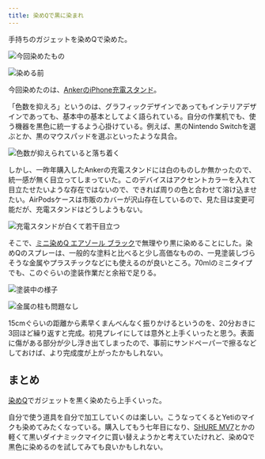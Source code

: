 ```yaml
---
title: 染めQで黒に染まれ
---
```

手持ちのガジェットを染めQで染めた。

![](https://lh3.googleusercontent.com/docs/ADP-6oEdmY8BaegEBVnjK0BQSqEh36U-nkFLhMQZ8qFcnQ2hHkWcwh3o2ZyaF7U1nQOU3v316Mem-hEz7UfZh2vffpX9w0CDAxnYbNTMha3cfgdFYD3gqkHo5JuoPEuXo9KN0Q17VEwxlq13ZGpNOwhwvezGsqBHT6ruJGJ3j4Y5JUZcD3NBtd-NS8pSYe0rQCHLnb-mA9DkgxyO-pcbUvI4CRxd8Fc-8KyW79Y3uVYrvqbBQoQNppDbTfH9_ZZl0eh_VuLVw7uPyI5dHsLj3-pdqCKsM_4fGKqbTCEKjnftaP4nnlRHUISRuCW8xtfyw4qSpbWwd5qZUvRIfRDzMFt8KHNvz5wbpmkDTqsktTeoawtY__oTAfnA9PEqF2KslgnSIcPpm7Nonk3MWbL-deoMv03PkB0PsRthkaczki-y0ZktbzECC4M9CrQp_bEPyJbjrZHg7CIVV6_Srh3fr2TYvAfHCsT-xJ3B4J5cdm9lHuKckVzic0i4-a3_A7o6AAewJHXMkTQQOmRfDrtjXmoiB48WzfboSTuEQ9zA99fhH6EfTnBqjp9FPs91TwkBikLilrNbPMOmaHwynk9LufQxSY9yKNwfYJQLw942QcVK4PFTLzK_EtqueNQjYaxleaXIK2zzdM9XEKlRLbNeN7KIF3RPrkOk7jAcMznTTy4a2RqgBa_T8Qqp6-pIaakk4qSIuxTDzp9cGbI8t6pxbzHmvtweML1AYzRQZDz3lVc4x6pqeOzyc4opBGnI-J0c-InipIC4swcXamNfoAoxlVdj5doOlMY1WxUIAQRPfGWn5XB0phCG7sLeZjmvg8AW0Pto_w5z3n3L3VbI_Kzs-sTxJgqRBbNFMPZ1zp79jzGoqXvDmAu7oMy0tXzCa1cRamz5XaWHTyRZ5nP854q5l4dMGT35DLo_nTxRWUD3E4VQn_1lUEUmb9XmTBhZYWfTeXwWfsuegnckP--1Sck6_OoWjAHgZgg1BViPxv4y_xk6lvm9k3a96TC31LAy0MtbXxsF4XgNXEgYRbh2UISgu-dEPsPMApwayvsSNH4zMSgyDqU79bBA1Yk59eKoiK0ByvRvyGJeQhVLsZefHi4hRPbJcF_p3DbJfZg4LrAesptwLB3I9CcKuVf4MjOjSvnkc6nX-I73XS4PhBFa9sjAN3-iOoeIxG6FKzzKXh4O01Tf1swqg7Uf9f_pjMIZTfyQcJsxA26ip_ttjkcvopbOWFBWSQsub7_N9Vj7ludfIqtBWvyI9_eL "今回染めたもの")

![](https://lh3.googleusercontent.com/docs/ADP-6oEgdIWBO1WN-Lm0r4gl0vaQ-bxI03FkTVb-blfh0xSK97RsUCYPSc1a0kvsm7Spk4L6vAAjwfPYzT5EntHxMrqJW2c_I1-vwbnpdc3UzSAbaLizXztjlsrR57_BWpFkh4F8zF4dKrTQgf9fE4c1hSnCkiDtfh0kRbKaQuZwyTDU2vrBqZF8N3_3YX02hqo70M9TAOHU9AEb9UScvNDJZ9ZjXTNsSx0ssTcfl1CILqajZBTJ8KlgNQew5NWVrSxCtan-sy_gUuMS2hLBbU6qZqYXLF2W4c3eEGWDhKY3FVpBeSrfCrgZzBDDLzlU5ACrE0HW-x95P-q-6hd4azAQllvmTTrze1HRMJ3EXhSnbHbTiE8smSxyIe_grVPwGzX9neNSF9b3JoIZ94ThpjRm7eYKvsRawjL2ga8v78R_SpywgQeNCmQuL_De3PztT7_zG4h5I8A-uvLx-ayymOIVD9fa3I7fkcX6qlOUN5Sx3ZFwF6cxweWCCIUbRgrrS2nTCl11Tc1J9DSc62g4q3Li7i9bKU7p_cJX0J_0hc5A03UQVLb8La2lzNthBApGJW2lOVpYRUCGyqsP2QSoaWDKBzODhBDH0v_8WSx-gNBj9fMycrTf8C5q4qPLYPjRWQ_QsDT09yLsXsWnFnP76aC7_GYzEjt0hjETq5c5ay1YzcwihNLl9NIwssnqpe7njpsWvC077qtxnuR_mRirxQYtki0DwvQDanikTP5mefx_fE-jGz5Z3sq_QLUFSdRe2m9Lv26Lb9csw25PAwCLI3IptHYWFVEwdFVMau7A5UjLolR36Mo0A_X1tJXZMVvL116CzczZEnM6p0Qb5X97H8l0pMgXadNCmCOwkEIy-Zr4TRRB2C8vr7zld8hZ8SJEZL-Mdfm4f6aSvJpPY3V8vW9pYW2V2RCTPUl8VYINRaReJkP79fXvJwENKD6051fqtWJSg9epmuFDgjfaaD2xnbV9w01xGZGxtNOky83YNUwteOyu-_1uVoCxPzHe-UiKp_eXDWhI7r9yqEeEpGcghMhnyyCqJ5Y1gGJHjGdtlo-Hr-8y9YsSdN-kxeFTxUZoWkx8U0XvJTj8loPhTNdxwhhJr8gc9Im-w2w1tAiHyaZ56ZvJqTyTlq_2klFGsVkDqBgycDlAgOYj-wKQrTVAZ5kCHzQLkcWlBv-f_G7HetDuxzv5uYLp-ucJgo5M2UAaSZ3P6e1jCtAu_6AMqtC3l3za6G0xv-tZcUCxFCSDEIYHrwEaSYCf "染める前")

今回染めたのは、[AnkerのiPhone充電スタンド](https://r7kamura.com/articles/2021-09-06-anker-iphone-stand)。

「色数を抑えろ」というのは、グラフィックデザインであってもインテリアデザインであっても、基本中の基本としてよく語られている。自分の作業机でも、使う機器を黒色に統一するよう心掛けている。例えば、黒のNintendo Switchを選ぶとか、黒のマウスパッドを選ぶといったような具合。

![](https://lh3.googleusercontent.com/docs/ADP-6oHY1L35IcuCGLjA7mMNrIjlNOWYo78_YFglDOPRIZl-VVdcmaRMvl0fpcv4qA3KSJKmw2qIH4uRZTZURIYq39lZ9B9WWbCyfw1kplxP5Rmar3NzSv3YPnxDpMBEDB5jpyv-dPa4WrmRehgDndI89DMS-mdYPpLjrzHKMPRa9w6yHBooZ6A2BoYXRCOQuhiO1VMUQ9aUdFMkcL2dU_jgXvoY_b7mqAFAyGlKj6JVlwZFcw-m0_F69RnKwftPYSVp02KbE3Cej8k60V-KZht01VpnP4p0qrSzileGhtCIIG0-zZHCNMqB9UASfrl1ksKElRXPftxtdKURQl6K455qHLL5d0ZHsO3EyG26wrG7DdcUv3fFd_honEl1eBJC73GpOv4oKJORUaG2fZCY3WI3nSCbX-YM5MGQIgfb3-D_cNnexVm3l_peYWq4iAamltWM_sLOZekVo4Oku0oyASCkzT6V7poJfb2pupp-rcLCVl1j75KMCzNppn27EClLqiQBRZNf8wkU1bHK8Yq6cabGFRhkUVSRoo2s2-0CZaJgXz3Zg_MR4cVqv3v-HzA-9k8ejLBKW5kBqxI9hfxuS3jxNH5gXkBewr5VSpww6CZ71YJCa_4M6d-pvUIcHCylmIyUVa9yzsb7oq9DmEdIUOQegF3orhCma02aqsp02ODLhLzZ19cjqjGHrHjyt3_iWif9OjRibYmxpeaK4XXjLjl2AXaah14gtlmuUVLdE97kpk4n2-p7dwV-Ux3pqiWNPhGZ_SY2VcELnoyb42kdp3iGBB_K93dyWAVIKB8S7NWuWdUHBD_DBI8lhvTogkIZdfNqZN5hX0b4cIhDYMBo1t-I3cH0YrkoeBz__pTbdlkNIOSZUZ-NCel9sINHfTaXRbNaAfxxGg9lvrGXxDlZYjVJ-YaSMhgO9KDYiroqutTIHyMJWe20s0v7P6871dV3oU34Ww_c-9PzFXfG7MtXhAWdDUl9CrXWbDGZc_ByT3jRZ0y-w-kx78skejg9J8J8YpWjhZ8UjMqTeB85-SxSgar7eUx8Mx6GuHUzu6FSPrTltWSnRxxSvYZslkQTzLphbZs_ivhOAEJHCLrkXE6U1mFiWK7fvP1ki2OoXEVNNRykZ6L_rlKz22dLPUHNB7TIU620CreMF_U7cpQ9otUswiGGNrJlu3-ORsHNqzUssZzpdLV0Hx-RzVVyxC9_RG0b_lCp5ZxtFVUJ3xz1KhIwDOhv0BuyPnmjhx3OC9mknf2N1nvV5Z5U "色数が抑えられていると落ち着く")

しかし、一昨年購入したAnkerの充電スタンドには白のものしか無かったので、統一感が無く目立ってしまっていた。このデバイスはアクセントカラーを入れて目立たせたいような存在ではないので、できれば周りの色と合わせて溶け込ませたい。AirPodsケースは市販のカバーが沢山存在しているので、見た目は変更可能だが、充電スタンドはどうしようもない。

![](https://lh3.googleusercontent.com/docs/ADP-6oHaZ477htr9RAiNbYJOcPniAAi1f7UWT4aWtw-bSKtSHCEnwu7TtYC_13aVb1zWNIXoxT4Buzro-tP_f4hEXQONsVfqkYM2aJEA9_MgCce6UQxX_rQZ-zYNTHcAp9SNEEGS9xBeqOCeCO3De05cPa6CPNbdAsYC_gWheHqN4HpOXDkVLYT5xr00NL8dtN3am8sGKxM3LjxgOkZOy8_F20YWD8wZR98D74RalBI94UIsAbjx5hH1t682K37HcL0x8v8r_MxrdpuZCklyF3IoUysgcSk_-Tc3WDPZFNcAuwq8AdOSMulU4CsnpBLmToakAZN5qIMJpK_WJKe7TLQzIsjtpwnSsB1obXhv3a2zgv00fgFzqSivpIaKIuiHf9jEsnYPNUJMdMO0at6KSIYht7VWp2FhkGUVCoP4Q3FF-PmXpdQodb7lrlFXzsXXnW1DIMO9WeiyH3dzWa-zaNKIMQ0ox6EHlKVrgkyRPU_wI0MmV4jJR2i1Y6paJmXVFvvXJLEZCQzxWKdpRVCCpbJjYog3DC65ip-E2JVWApsFdsRS0Tj3liFpbnfYbNSjMApsPrvrLSOmKtcJ2WBHu6SkQnBh1RQ3ebaBEdPnRttwo1ICY5HFe5xLhH5lur9C9W_4E5ZJZtqstdbXM2XHzNQwqpdgG-jGlus10HUeVsCVBEUID1_zSytSOpswYfe6YJoY39D1_IiqlmW-1kaoAlSfSojIpt4t6vDbI5FTvRepAKBu9OIOQmsW8BQqSAzt2bPVUDSQoi5oy6TelkSgojxWFzPvbt5wrUb9cT0yl8UoHcHadTD-FYN1HpI6c2AoCoKsOyIhW3dbTjrWskQ-VNcSKWqeyohXAnfTwiQ7ZJ7QPIqYv_pXUhFHjqQ6vdShu3j1y6HOJpaye0eV12kAvHNylMA7X9qpgCVoQ0mfcPS1m0PS12WR_JI7zoJlsM5lCgCw38rThJotlLl2mlBHcjxF-f3iMLfa163glFI_XoFzYI7ixbGQckScLO0X8eCsJDoHJ0qeu3XPKhmscMoyhnapHZyMOIzc9qUSSiRqWYmgnc6MifTVv0317pOQ76oQ28sRf8sfM035EvA5hNVP_pa51qIB0n9BLqqAt2rsatLRJ2PFeuXsg1kPJH9wl79DRKstvez2SMTWVagxNHX8IM3L5QaTHH2EwMtpY-PWLpf1mxUJ0EK8OTDcTTXneu2DxSoa6UoK139_U8lfEPO0pAXERbmckxcKXSYQ1Jl8KzrJVsxCC_OP "充電スタンドが白くて若干目立つ")

そこで、[ミニ染めQ エアゾール ブラック](https://www.amazon.co.jp/dp/B003QMFUKO)で無理やり黒に染めることにした。染めQのスプレーは、一般的な塗料と比べると少し高価なものの、一見塗装しづらそうな金属やプラスチックなどにも使えるのが良いところ。70mlのミニタイプでも、このぐらいの塗装作業だと余裕で足りる。

![](https://lh3.googleusercontent.com/docs/ADP-6oH8jxA4ms7Xe3YXd93yvSyrQs5ApT2dkSqNXr-aJkQ90eAbGd_-nSCJYol0J3ZnkUdiGnMBjYWc8OEaBoU1ODG6PLlyF2O3S9ilxdv9D-jv1pf42rwwH94DUnVqC-ZkjtpZstpeb8riyOvS1yFi_UAHtSTZ0yi9FszKxubmSwnGhk6ILg8WHfxwbQjuNIyO6eSVNZN87eVEFfq4l6bzQfDqztP0btsLZTsjVB_kG9jj8FKn3mp-NStdjMPISNZwIl-aJr4uPn3Ybj9j6QC0KKtMmX6FNRZ6hwm-PcmWKklyZn_JzAntPzkm4a5qWI9xGxgl-gF7sOalw_3RmXRsfWF5peow_sOluSX2UqdhRTYYAdmfDpmL0Zno-VSnSBp3LJ44HQv8AujMF5BQLG_XLpoHxVPuhyrZlbJucyKnTBRtX81YaRk4Ipb2KEfhMDcTGVW1opWSc35lF0fzNUWsutDxgBHO3JXypucdddCjGIo6j2KJMefebNNoXPDvc6nt7yYQHviC4nKE5LgoIYSwrXvuRjr2Bpu6s9w-xDHf_rcZvBOl5m7vLea_G1nCr8hn9nEIjhS5WmmKKkMzHdF7PARrafNYqcIBe1bBzBl3cawUp8l3X__dnmqDD140hZu9cCt1r4izsjG7Ep4egEWmXTzncjeY1L9aL6w3voxKxgPsO1EaiPi0bsRlcY3WPT4PTAlgwtOYhMuq7agEq9alN3_TInrHQ1ljDaoGS-0AwrWLWtGAtZVFw3c9ZE7V9o2mQnJAnCJJ7GmgQHCIoNq9aJ7HwsUOIOAdsOcLOaexfDBehW7P1KjwmlEB7ubVqtIQgYRQrtYj3JAabnvsPVEJllc_gaCL8xCktwgZxJHn06D96F3ofToiEY6bSuAF_-Krb_dGTY978fQHNqFzW-VL0uz2fq11OriyJOddnByVhrN8-_NQd2Z037Ge8oSt6D6PVyBqvK_bydtR2rHJtPoK_RHQ5a_ZgzB8djqprRy4NdgiZsJixEY6OTHDltPioDfq47ohJ-Mod8XweXw3HfTJEESHm1fZ4l9O3Y4c0pv5lvJtD0yAfGWXmkEXGm9CAoWxqg7NkMvXEtiXepJo6CkfpdUnpOoLCYPdTD077yKZXcFlB4VJGMLCXm910RCBPSfJ2DU074SRYUiQLToKTztThWess-Nr6eFqBE4LZRBFYus9N5pm4gY85ZCThGRIZzV7PD1ZlA0uO3Ry_Xk-hxl74OW7E2bkaNxoNA021sovAk9AgUep "塗装中の様子")

![](https://lh3.googleusercontent.com/docs/ADP-6oH9DTi8YjRXFVSN34p7rIJtE0gZMczktF-5qIysH7bd_b5InuXrgC73CLfCdvRS9ePkps7VxLy4z1wD0p6dpPmGu0MpNucpx6Z42eCHTiCln5oFL3FsndvQ0G9h8m7i2bgmNZmFyt3Ez7rjhmrqYQrIpD68S_JKdTKTEmhHvm2YrvFWycgfn-HfExArbNFwSbZQ9nW3ezJhTBXry7DaO7NkyVkD_WUgnScIoAc_qo5_1bMoBBKQixjeru_6jZhhUm1BPOueXYyxUgAigOiGoA2WM-ObNRrjAxLoyVxnUB2CAWzH7WYzRrxLvlOYV5GuizKhRrcc3EdfXFm3zF8U24dRL9GrSgrVRyoEJrvNW9lVAQV7iSXfpKJDzbmPOpntiHNictQnJBYjl1WGjQ1euHG2xX2Gq4X2xLAR3WdGeqsOrkMZerhSVMLMPe2Sbubcl3cPEjGjagfSm8PZH0D5bMEdoSIUtXktoxfmag8M_tTl1ZJ169vHMoUkNVdiuj0wg9FwJZxCSMq_ZQqpL6Fcnn1J2JyL2T3hMUD1tWRgEnq-7sxH9kPzdIirYowYxdAmts4oStaoHAD2cwzsrHOQIzAQDwgM_XWLhrLwl77_IH8IOrh5VhsxiaG5-L4mnRAh9GVYDUAxDrP3SyWi9CWOKXnzsiExmyc5VfJ_axR1UYMMMl7EjCdFFLsgc7HrBs-tvxzVLIomFgMoIs2HwYi3YtwcNgpXuR8BICYMexOZ56TCYE9oWEvR4Sv5r4U6O_KDJWzTiHqbQWGzJYNz001L21y2HuKcjiJyRhh8ihvSMo3_6JlYDcUtdBJ5QfD3A5SIYp6_uZUWiHe-Uwu5fJjcDZplybFmUUdg6G5KiOa3qYZPvaTFMUMC_jTjXscOjU4Y37b8_Yzw52MDJn705ymH6MJrKrKIgjVenc2972-vRdhkP6DsvwtdKx830m-v2CsfSJLL7z4sf_P6se7E_ABGH0WW9ZiH8L76qAKzEvPZE5gxHeRMYyfKMtOgBhb-QigQYVB-ECNFyuimlbNOsZl4DFGZmQWX6WWx_QNGrMJLv3dBz8UkhBWzBfxvpKtmZaxrMDe6D5GwOQI1WiEq9cQcSsAihR8RxKQqJRPtBFwW-JD_Z7Xz5NQGLZB08Jn_wSRs_sAJDvsqKwrMrABHnpxRkuEoe9ghmLlF96-SZan0Irq4GB-PmZ-JaTZAZJheaCoCLizNIIJDMI8219H3EjsICNqZOOF_1sladcSmwtz0dUJlp4kn "金属の柱も問題なし")

15cmぐらいの距離から素早くまんべんなく振りかけるというのを、20分おきに3回ほど繰り返すと完成。初見プレイにしては意外と上手くいったと思う。表面に傷がある部分が少し浮き出てしまったので、事前にサンドペーパーで擦るなどしておけば、より完成度が上がったかもしれない。

まとめ
---

[染めQ](https://www.amazon.co.jp/dp/B003QMFUKO)でガジェットを黒く染めたら上手くいった。

自分で使う道具を自分で加工していくのは楽しい。こうなってくるとYetiのマイクも染めてみたくなっている。購入してもう七年目になり、[SHURE MV7](https://www.amazon.co.jp/dp/B08KY7G1GV)とかの軽くて黒いダイナミックマイクに買い替えようかと考えていたけれど、染めQで黒色に染めるのを試してみても良いかもしれない。

